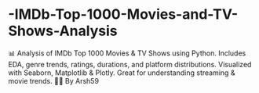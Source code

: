 # -IMDb-Top-1000-Movies-and-TV-Shows-Analysis
📊 Analysis of IMDb Top 1000 Movies &amp; TV Shows using Python. Includes EDA, genre trends, ratings, durations, and platform distributions. Visualized with Seaborn, Matplotlib &amp; Plotly. Great for understanding streaming &amp; movie trends.  👨‍💻 By Arsh59
